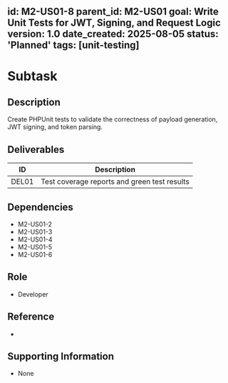 id: M2-US01-8
parent_id: M2-US01
goal: Write Unit Tests for JWT, Signing, and Request Logic
version: 1.0
date_created: 2025-08-05
status: 'Planned'
tags: [unit-testing]
---

# Subtask

## Description
Create PHPUnit tests to validate the correctness of payload generation, JWT signing, and token parsing.

## Deliverables
| ID    | Description                |
|-------|----------------------------|
| DEL01 | Test coverage reports and green test results |

## Dependencies
- M2-US01-2
- M2-US01-3
- M2-US01-4
- M2-US01-5
- M2-US01-6

## Role
- Developer

## Reference
- 

## Supporting Information
- None
